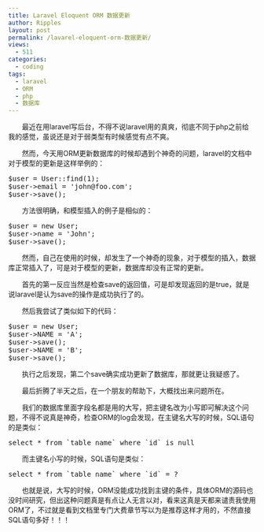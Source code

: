 ```yaml
---
title: Laravel Eloquent ORM 数据更新
author: Ripples
layout: post
permalink: /lavarel-eloquent-orm-数据更新/
views:
  - 511
categories:
  - coding
tags:
  - laravel
  - ORM
  - php
  - 数据库
---
```

<p style="margin-left: 0em; text-indent: 2em;">
  最近在用laravel写后台，不得不说<span style="text-indent: 32px;">laravel</span>用的真爽，彻底不同于php之前给我的感觉，虽说还是对于弱类型有时候感觉有点不爽。
</p>

<p style="margin-left: 0em; text-indent: 2em;">
  然而，今天用ORM更新数据库的时候却遇到个神奇的问题，<span style="text-indent: 32px;">laravel</span>的文档中对于模型的更新是这样举例的：
</p>

<pre class="brush:php;toolbar:false">$user&nbsp;=&nbsp;User::find(1);
$user-&gt;email&nbsp;=&nbsp;&#39;john@foo.com&#39;;
$user-&gt;save();</pre>

<!--more-->

<p style="margin-left: 0em; text-indent: 2em;">
  方法很明确，和模型插入的例子是相似的：
</p>

<pre class="brush:php;toolbar:false">$user&nbsp;=&nbsp;new&nbsp;User;
$user-&gt;name&nbsp;=&nbsp;&#39;John&#39;;
$user-&gt;save();</pre>

<p style="margin-left: 0em; text-indent: 2em;">
  然而，自己在使用的时候，却发生了一个神奇的现象，对于模型的插入，数据库正常插入了，可是对于模型的更新，数据库却没有正常的更新。
</p>

<p style="margin-left: 0em; text-indent: 2em;">
  首先的第一反应当然是检查save的返回值，可是却发现返回的是true，就是说<span style="text-indent: 32px;">laravel</span>是认为save的操作是成功执行了的。
</p>

<p style="margin-left: 0em; text-indent: 2em;">
  然后我尝试了类似如下的代码：
</p>

<pre class="brush:php;toolbar:false">$user&nbsp;=&nbsp;new&nbsp;User;
$user-&gt;NAME&nbsp;=&nbsp;&#39;A&#39;;
$user-&gt;save();
$user-&gt;NAME&nbsp;=&nbsp;&#39;B&#39;;
$user-&gt;save();</pre>

<p style="margin-left: 0em; text-indent: 2em;">
  执行之后发现，第二个save确实成功更新了数据库，那就更让我疑惑了。
</p>

<p style="margin-left: 0em; text-indent: 2em;">
  最后折腾了半天之后，在一个朋友的帮助下，大概找出来问题所在。
</p>

<p style="margin-left: 0em; text-indent: 2em;">
  我们的数据库里面字段名都是用的大写，把主键名改为小写即可解决这个问题，不得不说真是神奇，检查ORM的log会发现，在主键名大写的时候，SQL语句的是类似：
</p>

<pre class="brush:sql;toolbar:false">select&nbsp;*&nbsp;from&nbsp;`table_name`&nbsp;where&nbsp;`id`&nbsp;is&nbsp;null</pre>

<p style="margin-left: 0em; text-indent: 2em;">
  而主键名小写的时候，SQL语句是类似：
</p>

<pre class="brush:sql;toolbar:false">select&nbsp;*&nbsp;from&nbsp;`table_name`&nbsp;where&nbsp;`id`&nbsp;=&nbsp;?</pre>

<p style="margin-left: 0em; text-indent: 2em;">
  也就是说，大写的时候，ORM没能成功找到主键的条件，具体ORM的源码也没时间研究，但出这种问题真是有点让人无言以对，看来这真是天都来谴责我使用ORM了，不过就是看到文档里专门大费章节写以为是推荐这样才用的，不然直接SQL语句多好！！！
</p>
